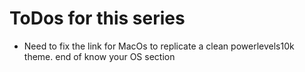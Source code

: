 # ToDos for this series


- Need to fix the link for MacOs to replicate a clean powerlevels10k theme. end of know your OS section
